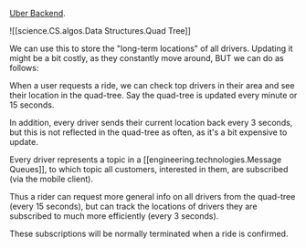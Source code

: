 
[Uber Backend](https://docs.google.com/drawings/d/1-kZWlP49_xPPXh3CmE_7g8WLbHwE2p6at4iVpGxwJj0/edit).



![[science.CS.algos.Data Structures.Quad Tree]]

We can use this to store the "long-term locations" of all drivers. 
Updating it might be a bit costly, as they constantly move around, BUT we can do as follows:

When a user requests a ride, we can check top drivers in their area and see their location in the quad-tree. Say the quad-tree is updated every minute or 15 seconds. 

In addition, every driver sends their current location back every 3 seconds, but this is not reflected
in the quad-tree as often, as it's a bit expensive to update.

Every driver represents a topic in a [[engineering.technologies.Message Queues]], to which topic all
customers, interested in them, are subscribed (via the mobile client).

Thus a rider can request more general info on all drivers from the quad-tree (every 15 seconds), but 
can track the locations of drivers they are subscribed to much more efficiently (every 3 seconds).

These subscriptions will be normally terminated when a ride is confirmed.
